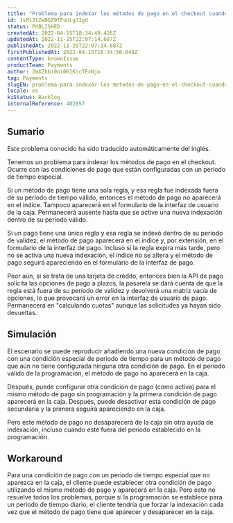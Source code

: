 ```yaml
---
title: "Problema para indexar los métodos de pago en el checkout cuando se utiliza la condición especial de periodo de tiempo"
id: 1sM1ZtZw0GZ9TFuULg3Igd
status: PUBLISHED
createdAt: 2022-04-15T18:34:49.426Z
updatedAt: 2022-11-25T22:07:14.687Z
publishedAt: 2022-11-25T22:07:14.687Z
firstPublishedAt: 2022-04-15T18:34:50.048Z
contentType: knownIssue
productTeam: Payments
author: 2mXZkbi0oi061KicTExNjo
tag: Payments
slugEN: problema-para-indexar-los-metodos-de-pago-en-el-checkout-cuando-se-utiliza-la-condicion-especial-de-periodo-de-tiempo
locale: es
kiStatus: Backlog
internalReference: 402857
---
```


## Sumario

<div class="alert alert-info">
  <p>Este problema conocido ha sido traducido automáticamente del inglés.</p>
</div>


Tenemos un problema para indexar los métodos de pago en el checkout. Ocurre con las condiciones de pago que están configuradas con un periodo de tiempo especial.

Si un método de pago tiene una sola regla, y esa regla fue indexada fuera de su período de tiempo válido, entonces el método de pago no aparecerá en el índice. Tampoco aparecerá en el formulario de la interfaz de usuario de la caja. Permanecerá ausente hasta que se active una nueva indexación dentro de su periodo válido.

Si un pago tiene una única regla y esa regla se indexó dentro de su período de validez, el método de pago aparecerá en el índice y, por extensión, en el formulario de la interfaz de pago. Incluso si la regla expira más tarde, pero no se activa una nueva indexación, el índice no se altera y el método de pago seguirá apareciendo en el formulario de la interfaz de pago.

Peor aún, si se trata de una tarjeta de crédito, entonces bien la API de pago solicita las opciones de pago a plazos, la pasarela se dará cuenta de que la regla está fuera de su período de validez y devolverá una matriz vacía de opciones, lo que provocará un error en la interfaz de usuario de pago. Permanecerá en "calculando cuotas" aunque las solicitudes ya hayan sido devueltas.



## Simulación


El escenario se puede reproducir añadiendo una nueva condición de pago con una condición especial de periodo de tiempo para un método de pago que aún no tiene configurada ninguna otra condición de pago. En el periodo válido de la programación, el método de pago no aparecerá en la caja.

Después, puede configurar otra condición de pago (como activa) para el mismo método de pago sin programación y la primera condición de pago aparecerá en la caja. Después, puede desactivar esta condición de pago secundaria y la primera seguirá apareciendo en la caja.

Pero este método de pago no desaparecerá de la caja sin otra ayuda de indexación, incluso cuando esté fuera del periodo establecido en la programación.



## Workaround


Para una condición de pago con un periodo de tiempo especial que no aparezca en la caja, el cliente puede establecer otra condición de pago utilizando el mismo método de pago y aparecerá en la caja. Pero esto no resuelve todos los problemas, porque si la programación se establece para un período de tiempo diario, el cliente tendría que forzar la indexación cada vez que el método de pago tiene que aparecer y desaparecer en la caja.

